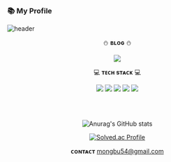 ### 📚 My Profile 
![header](https://capsule-render.vercel.app/api?type=wave&color=B9E0FF&height=150&section=header&text=I'm%20Jiseon!&fontSize=70)


<div align=center>

⛄ **ʙʟᴏɢ** ⛄  

<a href="https://velog.io/@kikingki"><img src="https://img.shields.io/badge/Click Here!-20C997?style=for-flat-badge&logo=Velog&logoColor=white&link=https://velog.io/@kikingki"/></a>
</br>

💻 **ᴛᴇᴄʜ sᴛᴀᴄᴋ** 💻  

<img src="https://img.shields.io/badge/Java-007396?style=flat&logo=Java&logoColor=white"/>
<img src="https://img.shields.io/badge/Spring-6DB33F?style=flat&logo=Spring&logoColor=white">
<img src="https://img.shields.io/badge/MySQL-4479A1?style=flat&logo=MySQL&logoColor=white"/>
<img src="https://img.shields.io/badge/Python-3776AB?style=flat&logo=Python&logoColor=white">
<img src="https://img.shields.io/badge/Django-092E20?style=flat&logo=Django&logoColor=white">  

</br></br>

![Anurag's GitHub stats](https://github-readme-stats.vercel.app/api?username=kikingki&show_icons=true&theme=buefy)

[![Solved.ac Profile](http://mazassumnida.wtf/api/v2/generate_badge?boj=evol1531)](https://solved.ac/evol1531/)

**ᴄᴏɴᴛᴀᴄᴛ**
mongbu54@gmail.com

</div>
